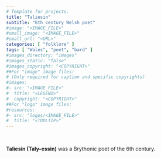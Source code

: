 ```yaml
---
# Template for projects.
title: "Taliesin"
subtitle: "6th century Welsh poet"
#image: "<IMAGE_FILE>"
#small_image: "<IMAGE_FILE>"
#small_url: "<URL>"
categories: [ "folklore" ]
tags: [ "Wales", "poet", "bard" ]
#images_directory; "images"
#images_static: "false"
#images_copyright: "<COPYRIGHT>"
##For "image" image files:
# (Only required for caption and specific copyrights)
#images:
#- src: "<IMAGE_FILE>"
#  title: "<LEGEND>"
#  copyright: "<COPYRIGHT>"
##For "logo" image files:
#resources:
#- src: "logos/<IMAGE_FILE>"
#  title: "<TOOLTIP>"
---
```

<br>

**Taliesin (Taly-essin)** was a Brythonic poet of the 6th century. 
